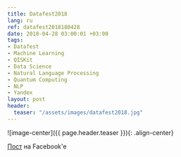 ```yaml
---
title: Datafest2018
lang: ru
ref: datafest2018180428
date: 2018-04-28 03:00:01 +03:00
tags:
- Datafest
- Machine Learning
- QISKit
- Data Science
- Natural Language Processing
- Quantum Computing
- NLP
- Yandex
layout: post
header:
  teaser: "/assets/images/datafest2018.jpg"
---
```


![image-center]({{ page.header.teaser }}){: .align-center}

[Пост](https://www.facebook.com/anton.karazeev/posts/1667493670038761) на Facebook'e
